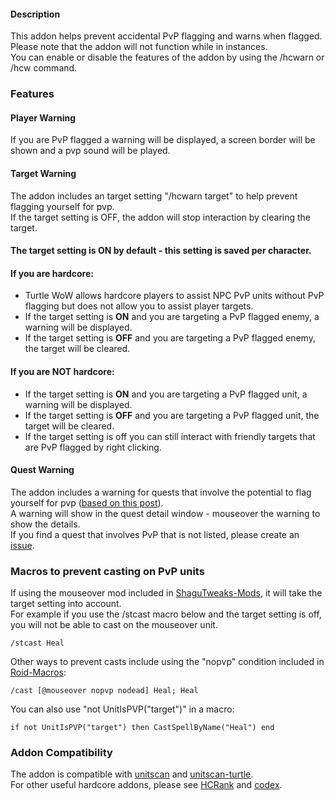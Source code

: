 #### Description
This addon helps prevent accidental PvP flagging and warns when flagged.    
Please note that the addon will not function while in instances.    
You can enable or disable the features of the addon by using the /hcwarn or /hcw command.
### Features
#### Player Warning
If you are PvP flagged a warning will be displayed, a screen border will be shown and a pvp sound will be played.   
#### Target Warning
The addon includes an target setting "/hcwarn target" to help prevent flagging yourself for pvp.   
If the target setting is OFF, the addon will stop interaction by clearing the target.    
#### The target setting is ON by default - this setting is saved per character.
#### If you are hardcore:     
- Turtle WoW allows hardcore players to assist NPC PvP units without PvP flagging but does not allow you to assist player targets.   
- If the target setting is ****ON**** and you are targeting a PvP flagged enemy, a warning will be displayed.
- If the target setting is ****OFF**** and you are targeting a PvP flagged enemy, the target will be cleared.
#### If you are NOT hardcore:     
- If the target setting is ****ON**** and you are targeting a PvP flagged unit, a warning will be displayed.      
- If the target setting is ****OFF**** and you are targeting a PvP flagged unit, the target will be cleared.
- If the target setting is off you can still interact with friendly targets that are PvP flagged by right clicking.
#### Quest Warning
The addon includes a warning for quests that involve the potential to flag yourself for pvp ([based on this post](https://forum.turtle-wow.org/viewtopic.php?f=37&t=4490)).     
A warning will show in the quest detail window - mouseover the warning to show the details.     
If you find a quest that involves PvP that is not listed, please create an [issue](https://github.com/GryllsAddons/HCWarn/issues).
### Macros to prevent casting on PvP units
If using the mouseover mod included in [ShaguTweaks-Mods](https://github.com/GryllsAddons/ShaguTweaks-Mods), it will take the target setting into account.    
For example if you use the /stcast macro below and the target setting is off, you will not be able to cast on the mouseover unit.
```
/stcast Heal
```
Other ways to prevent casts include using the "nopvp" condition included in [Roid-Macros](https://github.com/DennisWG/Roid-Macros):
```
/cast [@mouseover nopvp nodead] Heal; Heal
```
You can also use "not UnitIsPVP("target")" in a macro:
```
if not UnitIsPVP("target") then CastSpellByName("Heal") end
```
### Addon Compatibility
The addon is compatible with [unitscan](https://github.com/shirsig/unitscan-vanilla) and [unitscan-turtle](https://github.com/GryllsAddons/unitscan-turtle).    
For other useful hardcore addons, please see [HCRank](https://github.com/GryllsAddons/HCRank) and [codex](https://github.com/nakda/codex).  

